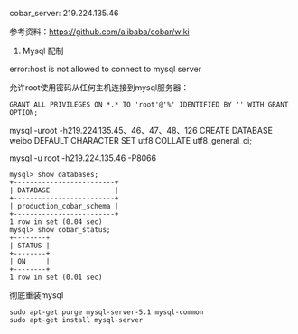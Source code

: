 
cobar_server: 219.224.135.46

参考资料：https://github.com/alibaba/cobar/wiki

1. Mysql 配制

error:host is not allowed to connect to mysql server

允许root使用密码从任何主机连接到mysql服务器：
```
GRANT ALL PRIVILEGES ON *.* TO 'root'@'%' IDENTIFIED BY '' WITH GRANT OPTION;
```

 mysql -uroot -h219.224.135.45、46、47、48、126
CREATE DATABASE weibo DEFAULT CHARACTER SET utf8 COLLATE utf8_general_ci;

mysql -u root -h219.224.135.46 -P8066
```
mysql> show databases;
+-------------------------+
| DATABASE                |
+-------------------------+
| production_cobar_schema |
+-------------------------+
1 row in set (0.04 sec)
mysql> show cobar_status;
+--------+
| STATUS |
+--------+
| ON     |
+--------+
1 row in set (0.01 sec)
```

彻底重装mysql
```
sudo apt-get purge mysql-server-5.1 mysql-common
sudo apt-get install mysql-server
```
